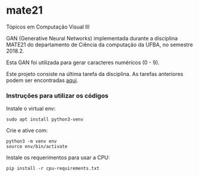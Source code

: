 # mate21
Tópicos em Computação Visual III

GAN (Generative Neural Networks) implementada durante a disciplina MATE21 do departamento de Ciência da computação da UFBA, no semestre 2018.2.

Esta GAN foi utilizada para gerar caracteres numéricos (0 - 9).

Este projeto consiste na última tarefa da disciplina. As tarefas anteriores podem ser encontradas [aqui](https://github.com/moreiralucas/mate21-ufba).


### Instruções para utilizar os códigos

Instale o virtual env:

```
sudo apt install python3-venv
```

Crie e ative com:

```
python3 -m venv env
source env/bin/activate
```
Instale os requerimentos para usar a CPU:

```
pip install -r cpu-requirements.txt
```

